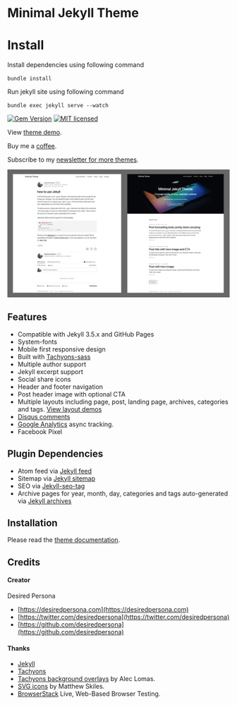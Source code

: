 # Minimal Jekyll Theme

# Install 
Install dependencies using following command
```
bundle install
```
Run jekyll site using following command
```
bundle exec jekyll serve --watch
```

[![Gem Version](https://badge.fury.io/rb/minimal-jekyll-theme.svg)](https://badge.fury.io/rb/minimal-jekyll-theme)
[![MIT licensed](https://img.shields.io/badge/license-MIT-blue.svg)](https://raw.githubusercontent.com/desiredpersona/minimal-jekyll-theme/master/LICENSE.txt)

View [theme demo](https://desiredpersona.github.io/minimal-jekyll-theme/).

Buy me a [coffee](https://paypal.me/desiredpersona/5/).

Subscribe to my [newsletter for more themes](https://desiredpersona.com/themes/).

![Minimal Jekyll Theme - homepage layout](/screenshot.png)

## Features

- Compatible with Jekyll 3.5.x and GitHub Pages
- System-fonts
- Mobile first responsive design
- Built with [Tachyons-sass](https://github.com/tachyons-css/tachyons-sass)
- Multiple author support
- Jekyll excerpt support
- Social share icons
- Header and footer navigation
- Post header image with optional CTA
- Multiple layouts including page, post, landing page, archives, categories and tags. [View layout demos](https://desiredpersona.github.io/minimal-jekyll-theme/docs/)
- [Disqus comments](https://disqus.com/)
- [Google Analytics](https://www.google.com/analytics/) async tracking.
- Facebook Pixel

## Plugin Dependencies

- Atom feed via [Jekyll feed](https://github.com/jekyll/jekyll-feed)
- Sitemap via [Jekyll sitemap](https://github.com/jekyll/jekyll-sitemap)
- SEO via [Jekyll-seo-tag](https://github.com/jekyll/jekyll-seo-tag)
- Archive pages for year, month, day, categories and tags auto-generated via [Jekyll archives](https://github.com/jekyll/jekyll-archives)

## Installation

Please read the [theme documentation](https://desiredpersona.github.io/minimal-jekyll-theme/docs/).


## Credits

#### Creator

Desired Persona

- [https://desiredpersona.com](https://desiredpersona.com)
- [https://twitter.com/desiredpersona](https://twitter.com/desiredpersona)
- [https://github.com/desiredpersona](https://github.com/desiredpersona)

#### Thanks

- [Jekyll](http://jekyllrb.com)
- [Tachyons](http://tachyons.io)
- [Tachyons background overlays](https://github.com/lowmess/tachyons-background-overlays) by Alec Lomas.
- [SVG icons](https://dribbble.com/shots/1925069-Lynny-Icon-Set-Free) by Matthew Skiles.
- [BrowserStack](https://www.browserstack.com) Live, Web-Based Browser Testing.

